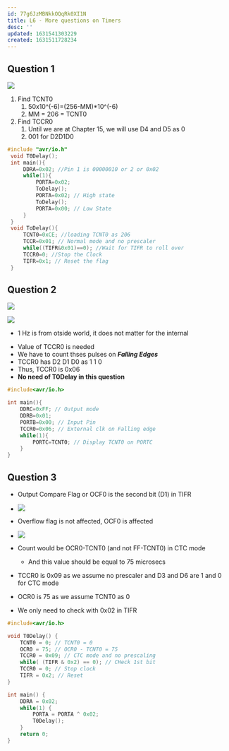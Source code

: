 ```yaml
---
id: 77g6JzMBNkkOQqRk0XI1N
title: L6 - More questions on Timers
desc: ''
updated: 1631541303229
created: 1631511728234
---
```


## Question 1

![](/assets/images/2021-09-13-11-18-32.png)

1. Find TCNT0
   1. 50x10^(-6)=(256-MM)\*10^(-6)
   2. MM = 206 = TCNT0
2. Find TCCR0
   1. Until we are at Chapter 15, we will use D4 and D5 as 0
   2. 001 for D2D1D0

```c
#include "avr/io.h"
 void T0Delay();
 int main(){
     DDRA=0x02; //Pin 1 is 00000010 or 2 or 0x02
     while(1){
         PORTA=0x02;
         ToDelay();
         PORTA=0x02; // High state
         ToDelay();
         PORTA=0x00; // Low State
     }
 }
 void ToDelay(){
     TCNT0=0xCE; //loading TCNT0 as 206
     TCCR=0x01; // Normal mode and no prescaler
     while((TIFR&0x01)==0); //Wait for TIFR to roll over
     TCCR0=0; //Stop the Clock
     TIFR=0x1; // Reset the flag
 }
```

## Question 2

![](/assets/images/2021-09-13-11-42-55.png)

![](/assets/images/2021-09-13-11-43-24.png)

- 1 Hz is from otside world, it does not matter for the internal
* Value of TCCR0 is needed 
* We have to count thses pulses on _**Falling Edges**_
* TCCR0 has D2 D1 D0 as 1 1 0
* Thus, TCCR0 is 0x06 
* **No need of T0Delay in this question**
```c
#include<avr/io.h>

int main(){
    DDRC=0xFF; // Output mode
    DDRB=0x01; 
    PORTB=0x00; // Input Pin  
    TCCR0=0x06; // External clk on Falling edge
    while(1){
        PORTC=TCNT0; // Display TCNT0 on PORTC
    }
}
```
## Question 3 
* Output Compare Flag or OCF0 is the second bit (D1) in TIFR
* ![](/assets/images/2021-09-13-12-07-36.png)
* Overflow flag is not affected, OCF0 is affected
* ![](/assets/images/2021-09-13-12-08-25.png)
* Count would be OCR0-TCNT0 (and not FF-TCNT0) in CTC mode
  * And this value should be equal to 75 microsecs

* TCCR0 is 0x09 as we assume no prescaler and D3 and D6 are 1 and 0 for CTC mode
* OCR0 is 75 as we assume TCNT0 as 0
* We only need to check with 0x02 in TIFR
```c
#include<avr/io.h>

void T0Delay() {
    TCNT0 = 0; // TCNT0 = 0
    OCR0 = 75; // OCR0 - TCNT0 = 75
    TCCR0 = 0x09; // CTC mode and no prescaling
    while( (TIFR & 0x2) == 0); // CHeck 1st bit
    TCCR0 = 0; // Stop clock
    TIFR = 0x2; // Reset
}

int main() {
    DDRA = 0x02;
    while(1) {
        PORTA = PORTA ^ 0x02;
        T0Delay();
    }
    return 0;
}

```
